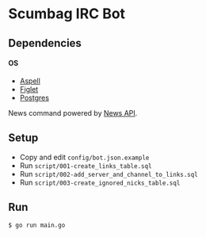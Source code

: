 # Scumbag IRC Bot

## Dependencies

#### OS
* [Aspell](http://aspell.net/)
* [Figlet](http://www.figlet.org/)
* [Postgres](https://www.postgresql.org/)

News command powered by [News API](https://newsapi.org/).

## Setup

* Copy and edit `config/bot.json.example`
* Run `script/001-create_links_table.sql`
* Run `script/002-add_server_and_channel_to_links.sql`
* Run `script/003-create_ignored_nicks_table.sql`

## Run

`$ go run main.go`

